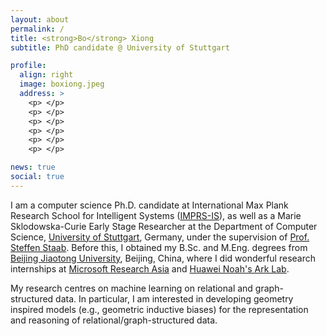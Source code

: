 ```yaml
---
layout: about
permalink: /
title: <strong>Bo</strong> Xiong
subtitle: PhD candidate @ University of Stuttgart

profile:
  align: right
  image: boxiong.jpeg
  address: >
    <p> </p>
    <p> </p>
    <p> </p>
    <p> </p>
    <p> </p>
    <p> </p>

news: true
social: true
---
```


I am a computer science Ph.D. candidate at International Max Plank Research School for Intelligent Systems ([IMPRS-IS](https://imprs.is.mpg.de/)), as well as a Marie Sklodowska-Curie Early Stage Researcher at the Department of Computer Science, [University of Stuttgart](https://www.uni-stuttgart.de/en/), Germany, under the supervision of [Prof. Steffen Staab](https://www.southampton.ac.uk/people/5xf8n2/professor-steffen-staab). Before this, I obtained my B.Sc. and M.Eng. degrees from [Beijing Jiaotong University](), Beijing, China, where I did wonderful research internships at [Microsoft Research Asia](https://www.microsoft.com/en-us/research/lab/microsoft-research-asia/) and [Huawei Noah's Ark Lab](http://dev3.noahlab.com.hk/).

My research centres on machine learning on relational and graph-structured data. In particular, I am interested in developing geometry inspired models (e.g., geometric inductive biases) for the representation and reasoning of relational/graph-structured data. 



